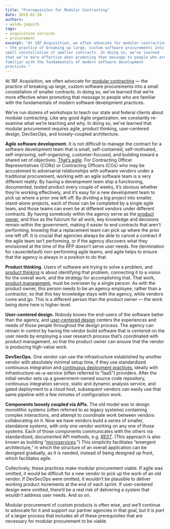 ```yaml
---
title: "Prerequisites for Modular Contracting"
date: 2019-02-28
authors:
- waldo-jaquith
tags:
- acquisition services
- procurement
excerpt: "At 18F Acquisition, we often advocate for modular contracting
— the practice of breaking up large, custom software procurements into a
small constellation of smaller contracts. In doing so, we’ve learned
that we’re more effective when promoting that message to people who are
familiar with the fundamentals of modern software development
practices."
---
```


At 18F Acquisition, we often advocate for [modular contracting](https://18f.gsa.gov/2017/10/11/pulling-back-the-curtain-on-it-procurement/)
— the practice of breaking up large, custom software procurements into a
small constellation of smaller contracts. In doing so, we’ve learned
that we’re more effective when promoting that message to people who are
familiar with the fundamentals of modern software development practices.

We’ve run dozens of workshops to teach our state and federal clients
about modular contracting. Like any good Agile organization, we
constantly re-examine what we’re teaching and why. In doing so, we’ve
learned that modular procurement requires agile, product thinking,
user-centered design, DevSecOps, and loosely-coupled architecture.

**Agile software development.** It is not difficult to manage the
contract for a software development team that is small, self-contained,
self-motivated, self-improving, self-organizing, customer-focused, and
building toward a shared set of objectives. [That’s agile](https://agile.18f.gov/). For Contracting Officer Representatives
(CORs) or Contracting Officers (COs) who may be accustomed to
adversarial relationships with software vendors under a traditional
procurement, working with an agile software team is a very different
reality. By having a development team ship a functioning, documented,
tested product every couple of weeks, it’s obvious whether they’re
working effectively, and it’s easy for a new development team to pick up
where a prior one left off. By dividing a big project into smaller,
stand-alone projects, each of those can be completed by a single agile
team, and those teams can even be at different vendors under different
contracts. By having somebody within the agency serve as the [product owner](https://agile.18f.gov/agile-lexicon/#roles), and thus as the
fulcrum for all work, key knowledge and decisions remain within the
government, making it easier to end contracts that aren’t performing,
knowing that a replacement team can pick up where the prior one left
off. It is crucial that agencies always be able to cancel a contract if
the agile team isn’t performing, or if the agency discovers what they
envisioned at the time of the RFP doesn’t serve user needs. fire
(termination for cause/default) non-performing agile teams, and agile
helps to ensure that the agency is always in a position to do that.

**Product thinking.** Users of software are trying to solve a problem,
and [product thinking](https://18f.gsa.gov/2018/12/11/product-management-at-18F-part-2-acquisitions/)
is about identifying that problem, connecting it to a vision for the
overall work, and the strategy for accomplishing that. That work,
[product management](https://product-guide.18f.gov/product-management-at-18f/),
must be overseen by a single person. As with the product owner, this
person needs to be an agency employee, rather than a contractor, so that
this key knowledge stays with the agency, while vendors come and go.
This is a different person than the product owner — the work being done
here is higher-level.

**User-centered design.** Nobody knows the end-users of the software
better than the agency, and [user-centered design](https://product-guide.18f.gov/working-in-a-way-that-reflects-our-values/user-centered-design/)
centers the experiences and needs of those people throughout the design
process. The agency can remain in control by having the vendor build
software that is centered on the user needs by employing a user research
process that’s coordinated with product management, so that the product
owner can ensure that the vendor is producing high-value work.

**DevSecOps.** One vendor can use the infrastructure established by
another vendor with absolutely minimal setup time, if they use
standardized continuous integration and [continuous deployment practices](https://18f.gsa.gov/tags/devops/), ideally with
infrastructure-as-a-service (often referred to “IaaS”) providers. After
the initial vendor sets up a government-owned source code repository,
continuous integration service, static and dynamic analysis service, and
gated deployment to a cloud host, subsequent vendors can easily use that
same pipeline with a few minutes of configuration work.

**Components loosely coupled via APIs.** The old model was to design
monolithic systems (often referred to as legacy systems) containing
complex interactions, and attempt to coordinate work between vendors
collaborating on it. Now we have vendors build a series of smaller,
standalone systems, with only one vendor working on any one of those
systems. Each of those components communicates with the others via
standardized, documented API methods, e.g.
[*REST*](https://en.wikipedia.org/wiki/Representational_state_transfer).
(This approach is also known as building
“[*microservices*](https://www.martinfowler.com/articles/microservices.html).”)
This simplicity facilitates “emergent architecture,” in which the
structure of an overall application can be designed gradually, as it is
needed, instead of being designed up front, which facilitates agile.

Collectively, these practices make modular procurement viable. If agile
was omitted, it would be difficult for a new vendor to pick up the work
of an old vendor. If DevSecOps were omitted, it wouldn’t be plausible to
deliver working product increments at the end of each sprint. If
user-centered design were omitted, there’d be a real risk of delivering
a system that wouldn’t address user needs. And so on.

Modular procurement of custom products is often wise, and we’ll continue
to advocate for it and support our partner agencies in that goal, but
*it is part* of a larger process that includes all of these
prerequisites that are necessary for modular procurement to be viable.
